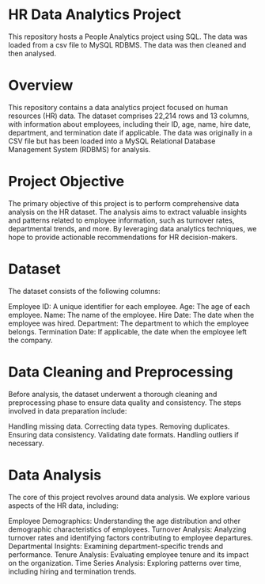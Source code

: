 # HR Data Analytics Project
This repository hosts a People Analytics project using SQL. The data was loaded from a csv file to MySQL RDBMS. The data was then cleaned and then analysed.

# Overview
This repository contains a data analytics project focused on human resources (HR) data. The dataset comprises 22,214 rows and 13 columns, with information about employees, including their ID, age, name, hire date, department, and termination date if applicable. The data was originally in a CSV file but has been loaded into a MySQL Relational Database Management System (RDBMS) for analysis.

# Project Objective
The primary objective of this project is to perform comprehensive data analysis on the HR dataset. The analysis aims to extract valuable insights and patterns related to employee information, such as turnover rates, departmental trends, and more. By leveraging data analytics techniques, we hope to provide actionable recommendations for HR decision-makers.

# Dataset
The dataset consists of the following columns:

Employee ID: A unique identifier for each employee.
Age: The age of each employee.
Name: The name of the employee.
Hire Date: The date when the employee was hired.
Department: The department to which the employee belongs.
Termination Date: If applicable, the date when the employee left the company.
# Data Cleaning and Preprocessing
Before analysis, the dataset underwent a thorough cleaning and preprocessing phase to ensure data quality and consistency. The steps involved in data preparation include:

Handling missing data.
Correcting data types.
Removing duplicates.
Ensuring data consistency.
Validating date formats.
Handling outliers if necessary.
# Data Analysis
The core of this project revolves around data analysis. We explore various aspects of the HR data, including:

Employee Demographics: Understanding the age distribution and other demographic characteristics of employees.
Turnover Analysis: Analyzing turnover rates and identifying factors contributing to employee departures.
Departmental Insights: Examining department-specific trends and performance.
Tenure Analysis: Evaluating employee tenure and its impact on the organization.
Time Series Analysis: Exploring patterns over time, including hiring and termination trends.

